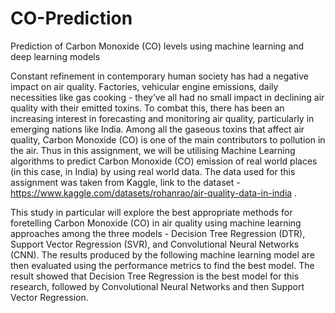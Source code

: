 # CO-Prediction
Prediction of Carbon Monoxide (CO) levels using machine learning and deep learning models

Constant refinement in contemporary human society has had a negative impact on air quality. Factories, vehicular engine emissions, daily necessities like gas cooking - they’ve all had no small impact in declining air quality with their emitted toxins. To combat this, there has been an increasing interest in forecasting and monitoring air quality, particularly in emerging nations like India. Among all the gaseous toxins that affect air quality, Carbon Monoxide (CO) is one of the main contributors to pollution in the air. Thus in this assignment, we will be  utilising Machine Learning algorithms to predict Carbon Monoxide (CO) emission of real world places (in this case, in India) by using real world data. The data used for this assignment was taken from Kaggle, link to the dataset - https://www.kaggle.com/datasets/rohanrao/air-quality-data-in-india .

This study in particular will explore the best appropriate methods for foretelling Carbon Monoxide (CO) in air quality using machine learning approaches among the three models - Decision Tree Regression (DTR), Support Vector Regression (SVR), and Convolutional Neural Networks (CNN). The results produced by the following machine learning model are then evaluated using the performance metrics to find the best model. The result showed that Decision Tree Regression is the best model for this research, followed by Convolutional Neural Networks and then Support Vector Regression. 
